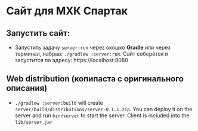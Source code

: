 # Сайт для МХК Спартак

## Запустить сайт:
- Запустить задачу `server:run` через окошко **Gradle** или через терминал, набрав: `./gradlew :server:run`. Сайт соберётся и запустится по адресу: https://localhost:8080

## Web distribution (копипаста с оригинального описания)
- `./gradlew :server:build` will create `server/build/distributions/server-0.1.1.zip`. You can deploy it on the server and run `bin/server` to start the server. Client is included into the `lib/server.jar` 
